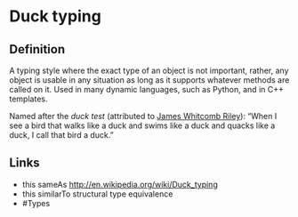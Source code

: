 # Duck typing

## Definition
A typing style where the exact type of an object is not important, rather, any object is usable in any situation as long as it supports whatever methods are called on it. Used in many dynamic languages, such as Python, and in C++ templates.

Named after the *duck test* (attributed to [James Whitcomb Riley](https://en.wikipedia.org/wiki/James_Whitcomb_Riley)): “When I see a bird that walks like a duck and swims like a duck and quacks like a duck, I call that bird a duck.”

## Links
* this sameAs http://en.wikipedia.org/wiki/Duck_typing
* this similarTo structural type equivalence
* #Types
